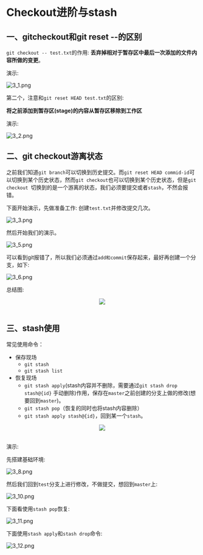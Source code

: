# Checkout进阶与stash

## 一、gitcheckout和git reset --的区别

`git checkout -- test.txt`的作用: **丢弃掉相对于暂存区中最后一次添加的文件内容所做的变更**。

演示:

![3_1.png](images/3_1.png)

第二个，注意和`git reset HEAD test.txt`的区别:

**将之前添加到暂存区(stage)的内容从暂存区移除到工作区**

演示: 

![3_2.png](images/3_2.png)

## 二、git checkout游离状态

之前我们知道`git branch`可以切换到历史提交。而`git reset HEAD commid-id`可以切换到某个历史状态，然而`git checkout`也可以切换到某个历史状态，但是`git checkout `切换到的是一个游离的状态，我们必须要提交或者`stash`，不然会报错。

下面开始演示，先做准备工作: 创建`test.txt`并修改提交几次。

![3_3.png](images/3_3.png)

然后开始我们的演示。

![3_5.png](images/3_5.png)

可以看到git报错了，所以我们必须通过`add和commit`保存起来，最好再创建一个分支，如下:

![3_6.png](images/3_6.png)

总结图:

<div align="center"> <img src="images/3_4.png"></div><br>

## 三、stash使用

常见使用命令：

* 保存现场
  * `git stash`
  * `git stash list`
* 恢复现场
  * `git stash apply`(stash内容并不删除，需要通过`git stash drop stash@{id}` 手动删除)作用，保存在`master`之前创建的分支上做的修改(想要回到`master`)。
  * `git stash pop`（恢复的同时也将stash内容删除）
  * `git stash apply stash@{id}`，回到某一个`stash`。

<div align="center"><img src="images/3_7.png"></div><br>

演示: 

先搭建基础环境:

![3_8.png](images/3_9.png)

然后我们回到`test`分支上进行修改，不做提交，想回到`master`上:

![3_10.png](images/3_10.png)

下面看使用`stash pop`恢复:

![3_11.png](images/3_11.png)

下面使用`stash apply`和`stash drop`命令:

![3_12.png](images/3_12.png)